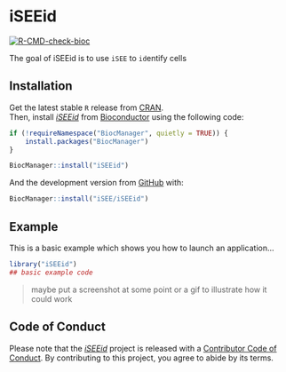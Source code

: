 
<!-- README.md is generated from README.Rmd. Please edit that file -->

# iSEEid

<!-- badges: start -->

[![R-CMD-check-bioc](https://github.com/iSEE/iSEEid/actions/workflows/R-CMD-check-bioc.yaml/badge.svg)](https://github.com/iSEE/iSEEid/actions/workflows/R-CMD-check-bioc.yaml)
<!-- badges: end -->

The goal of iSEEid is to use `iSEE` to `id`entify cells

## Installation

Get the latest stable `R` release from
[CRAN](http://cran.r-project.org/).  
Then, install *[iSEEid](https://bioconductor.org/packages/3.19/iSEEid)*
from [Bioconductor](http://bioconductor.org/) using the following code:

``` r
if (!requireNamespace("BiocManager", quietly = TRUE)) {
    install.packages("BiocManager")
}

BiocManager::install("iSEEid")
```

And the development version from
[GitHub](https://github.com/iSEE/iSEEid) with:

``` r
BiocManager::install("iSEE/iSEEid")
```

## Example

This is a basic example which shows you how to launch an application…

``` r
library("iSEEid")
## basic example code
```

> maybe put a screenshot at some point or a gif to illustrate how it
> could work

## Code of Conduct

Please note that the
*[iSEEid](https://bioconductor.org/packages/3.19/iSEEid)* project is
released with a [Contributor Code of
Conduct](http://bioconductor.org/about/code-of-conduct/). By
contributing to this project, you agree to abide by its terms.
